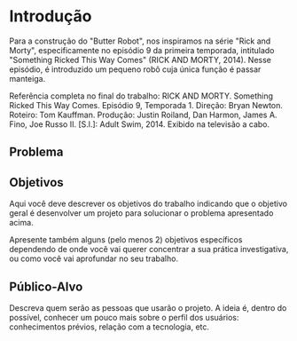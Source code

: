 # Introdução

Para a construção do "Butter Robot", nos inspiramos na série "Rick and Morty", especificamente no episódio 9 da primeira temporada, intitulado "Something Ricked This Way Comes" (RICK AND MORTY, 2014). Nesse episódio, é introduzido um pequeno robô cuja única função é passar manteiga.

Referência completa no final do trabalho:
RICK AND MORTY. Something Ricked This Way Comes. Episódio 9, Temporada 1. Direção: Bryan Newton. Roteiro: Tom Kauffman. Produção: Justin Roiland, Dan Harmon, James A. Fino, Joe Russo II. [S.l.]: Adult Swim, 2014. Exibido na televisão a cabo.

## Problema


## Objetivos

Aqui você deve descrever os objetivos do trabalho indicando que o objetivo geral é desenvolver um projeto para solucionar o problema apresentado acima. 

Apresente também alguns (pelo menos 2) objetivos específicos dependendo de onde você vai querer concentrar a sua prática investigativa, ou como você vai aprofundar no seu trabalho.
 
## Público-Alvo

Descreva quem serão as pessoas que usarão o projeto. A ideia é, dentro do possível, conhecer um pouco mais sobre o perfil dos usuários: conhecimentos prévios, relação com a tecnologia, etc.

